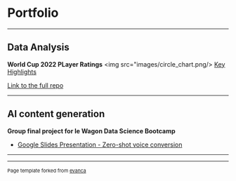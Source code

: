 # Portfolio

---

## Data Analysis

**World Cup 2022 PLayer Ratings**
<img src="images/circle_chart.png/>
[Key Highlights](conclusions.md)

[Link to the full repo](https://github.com/lpinot9/world_cup_2022_ratings)



---

## AI content generation

**Group final project for le Wagon Data Science Bootcamp**
- [Google Slides Presentation - Zero-shot voice conversion](https://docs.google.com/presentation/d/1zvA8LZWQpG-srYzzJqQ6LoWALTCTeiQD-PrTMk3dAkY/edit#slide=id.g1336ead2df3_1_481)


---




---
<p style="font-size:11px">Page template forked from <a href="https://github.com/evanca/quick-portfolio">evanca</a></p>
<!-- Remove above link if you don't want to attibute -->
